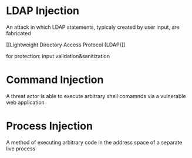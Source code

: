 # LDAP Injection

An attack in which LDAP statements, typicaly created by user input, are fabricated

[[Lightweight Directory Access Protocol (LDAP)]]

for protection: input validation&sanitization

# Command Injection

A threat actor is able to execute arbitrary shell comamnds via a vulnerable web application

# Process Injection

A method of executing arbitrary code in the address space of a separate live process

